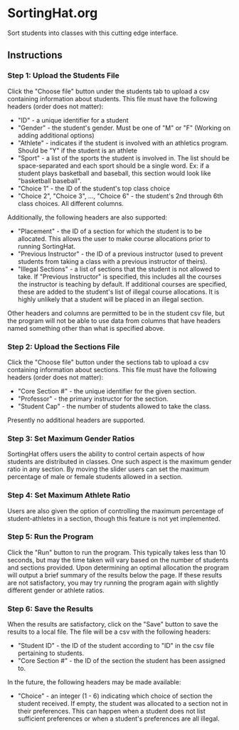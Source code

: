 # SortingHat.org
Sort students into classes with this cutting edge interface. 


## Instructions

### Step 1: Upload the Students File

Click the "Choose file" button under the students tab to upload a csv containing information about students. This 
file must have the following headers (order does not matter):

* "ID" - a unique identifier for a student
* "Gender" - the student's gender. Must be one of "M" or "F" (Working on adding additional options)
* "Athlete" - indicates if the student is involved with an athletics program. Should be "Y" if the student is an athlete
* "Sport" - a list of the sports the student is involved in. The list should be space-separated and each sport should
be a single word. Ex: if a student plays basketball and baseball, this section would look like "basketball baseball". 
* "Choice 1" - the ID of the student's top class choice
* "Choice 2", "Choice 3", ..., "Choice 6" - the student's 2nd through 6th class choices. All different columns.

Additionally, the following headers are also supported:
* "Placement" - the ID of a section for which the student is to be allocated. This allows the user to make course 
allocations prior to running SortingHat.
* "Previous Instructor" - the ID of a previous instructor (used to prevent students from taking a class with a 
previous instructor of theirs).
* "Illegal Sections" - a list of sections that the student is not allowed to take. If "Previous Instructor" is specified,
this includes all the courses the instructor is teaching by default. If additional courses are specified, these are added
to the student's list of illegal course allocations. It is highly unlikely that a student will be placed in an illegal 
section.

Other headers and columns are permitted to be in the student csv file, but the program will not be able to use data 
from columns that have headers named something other than what is specified above.


### Step 2: Upload the Sections File

Click the "Choose file" button under the sections tab to upload a csv containing information about sections. This 
file must have the following headers (order does not matter):

* "Core Section #" - the unique identifier for the given section. 
* "Professor" - the primary instructor for the section.
* "Student Cap" - the number of students allowed to take the class. 

Presently no additional headers are supported. 


### Step 3: Set Maximum Gender Ratios

SortingHat offers users the ability to control certain aspects of how students are distributed in classes. One such 
aspect is the maximum gender ratio in any section. By moving the slider users can set the maximum percentage of male or 
female students allowed in a section. 

### Step 4: Set Maximum Athlete Ratio

Users are also given the option of controlling the maximum percentage of student-athletes in a section, though this 
feature is not yet implemented.


### Step 5: Run the Program

Click the "Run" button to run the program. This typically takes less than 10 seconds, but may the time taken will vary 
based on the number of students and sections provided. Upon determining an optimal allocation the program will output
a brief summary of the results below the page. If these results are not satisfactory, you may try running the program 
again with slightly different gender or athlete ratios. 

### Step 6: Save the Results

When the results are satisfactory, click on the "Save" button to save the results to a local file. The file will be a 
csv with the following headers:

* "Student ID" - the ID of the student according to "ID" in the csv file pertaining to students.
* "Core Section #" - the ID of the section the student has been assigned to.

In the future, the following headers may be made available:

* "Choice" - an integer (1 - 6) indicating which choice of section the student received. If empty, the student was 
allocated to a section not in their preferences. This can happen when a student does not list sufficient preferences or
when a student's preferences are all illegal.